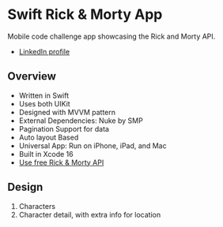 # Swift Rick & Morty App

Mobile code challenge app showcasing the Rick and Morty API.

- [LinkedIn profile](https://www.linkedin.com/in/aberguno/)


## Overview
- Written in Swift
- Uses both UIKit
- Designed with MVVM pattern
- External Dependencies: Nuke by SMP
- Pagination Support for data
- Auto layout Based
- Universal App: Run on iPhone, iPad, and Mac
- Built in Xcode 16
- [Use free Rick & Morty API](https://rickandmortyapi.com/)

## Design

1. Characters
2. Character detail, with extra info for location